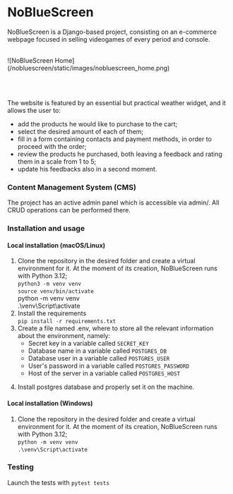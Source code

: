 # NoBlueScreen

NoBlueScreen is a Django-based project, consisting on an e-commerce webpage focused in selling videogames of every
period and console.<br>

<br>
![NoBlueScreen Home](/nobluescreen/static/images/nobluescreen_home.png) 

<br><br>

The website is featured by an essential but practical weather widget, and it allows the user to:
 <ul>
<li>add the products he would like to purchase to the cart;</li>
<li>select the desired amount of each of them;</li>
<li>fill in a form containing contacts and payment methods, in order to proceed with the order;</li>
<li>review the products he purchased, both leaving a feedback and rating them in a scale from 1 to 5;</li>
<li>update his feedbacks also in a second moment.</li>
</ul>

<h3>Content Management System (CMS)</h3>
The project has an active admin panel which is accessible via admin/. All CRUD operations can be performed there.<br>

<h3>Installation and usage</h3>
<h4>Local installation (macOS/Linux)</h4>
<ol>
<li>Clone the repository in the desired folder and create a virtual environment for it. At the moment of its creation, NoBlueScreen runs with Python 3.12;<br>
<code>python3 -m venv venv</code><br>
<code>source venv/bin/activate</code></li>
python -m venv venv<br>
.\venv\Script\activate
<li>Install the requirements<br>
<code>pip install -r requirements.txt</code></li>
<li>Create a file named .env, where to store all the relevant information about the environment, namely:<br>
<ul>
<li>Secret key in a variable called <code>SECRET_KEY</code></li>
<li>Database name in a variable called <code>POSTGRES_DB</code></li>
<li>Database user in a variable called <code>POSTGRES_USER</code></li>
<li>User's password in a variable called <code>POSTGRES_PASSWORD</code></li>
<li>Host of the server in a variable called <code>POSTGRES_HOST</code></li>
</ul>
</li>
<li>

Install postgres database and properly set it on the machine.
</li>
</ol>
<h4>Local installation (Windows)</h4>

<ol>
<li>Clone the repository in the desired folder and create a virtual environment for it. At the moment of its creation, NoBlueScreen runs with Python 3.12;<br>
<code>python -m venv venv</code><br>
<code>.\venv\Script\activate</code></li>
</ol>

<h3>Testing</h3>
Launch the tests with <code>pytest tests</code>
